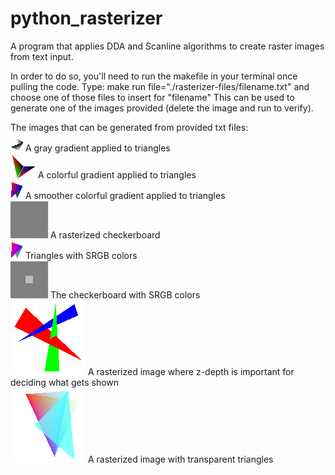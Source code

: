 # python_rasterizer
A program that applies DDA and Scanline algorithms to create raster images from text input.

In order to do so, you'll need to run the makefile in your terminal once pulling the code.
Type:
make run file="./rasterizer-files/filename.txt"
and choose one of those files to insert for "filename"
This can be used to generate one of the images provided (delete the image and run to verify).

The images that can be generated from provided txt files:
<br>
![alt_text](https://github.com/samuelHurh/python_rasterizer/blob/main/rasterizer/gray.png?raw=true)
A gray gradient applied to triangles<br>
![alt_text](https://github.com/samuelHurh/python_rasterizer/blob/main/rasterizer/smallgap.png?raw=true)
A colorful gradient applied to triangles<br>
![alt_text](https://github.com/samuelHurh/python_rasterizer/blob/main/rasterizer/smoothcolor.png?raw=true)
A smoother colorful gradient applied to triangles <br>
![alt_text](https://github.com/samuelHurh/python_rasterizer/blob/main/rasterizer/checkers.png?raw=true)
A rasterized checkerboard <br>
![alt_text](https://github.com/samuelHurh/python_rasterizer/blob/main/rasterizer/sRGB.png?raw=true)
Triangles with SRGB colors <br>
![alt_text](https://github.com/samuelHurh/python_rasterizer/blob/main/rasterizer/gammabox.png?raw=true)
The checkerboard with SRGB colors <br>
![alt_text](https://github.com/samuelHurh/python_rasterizer/blob/main/rasterizer/depth.png?raw=true)
A rasterized image where z-depth is important for deciding what gets shown <br>
![alt_text](https://github.com/samuelHurh/python_rasterizer/blob/main/rasterizer/alpha.png?raw=true)
A rasterized image with transparent triangles <br>

